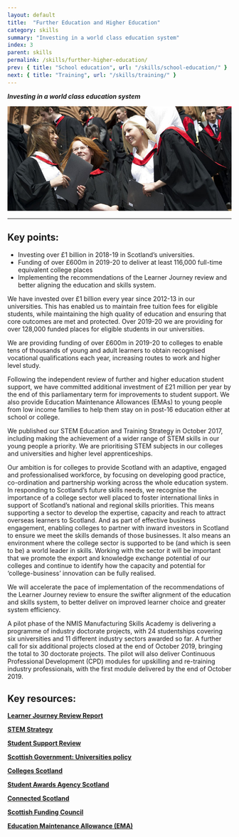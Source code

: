 ```yaml
---
layout: default
title:  "Further Education and Higher Education"
category: skills
summary: "Investing in a world class education system"
index: 3
parent: skills
permalink: /skills/further-higher-education/
prev: { title: "School education", url: "/skills/school-education/" }
next: { title: "Training", url: "/skills/training/" }
---
```

***Investing in a world class education system***

![A photograph of students at a Scottish graduation ceremony](/assets/images/pageimages/Skills.27.jpg)  

---

## Key points:

* Investing over £1 billion in 2018-19 in Scotland’s universities. 
* Funding of over £600m in 2019-20 to deliver at least 116,000 full-time equivalent college places
* Implementing the recommendations of the Learner Journey review and better aligning the education and skills system.

We have invested over £1 billion every year since 2012-13 in our universities. This has enabled us to maintain free tuition fees for eligible students, while maintaining the high quality of education and ensuring that core outcomes are met and protected. Over 2019-20 we are providing for over 128,000 funded places for eligible students in our universities.  

We are providing funding of over £600m in 2019-20 to colleges to enable tens of thousands of young and adult learners to obtain recognised vocational qualifications each year, increasing routes to work and higher level study.  

Following the independent review of further and higher education student support, we have committed additional investment of £21 million per year by the end of this parliamentary term for improvements to student support. We also provide Education Maintenance Allowances (EMAs) to young people from low income families to help them stay on in post-16 education either at school or college.  

We published our STEM Education and Training Strategy in October 2017, including making the achievement of a wider range of STEM skills in our young people a priority.  We are prioritising STEM subjects in our colleges and universities and higher level apprenticeships.  

Our ambition is for colleges to provide Scotland with an adaptive, engaged and professionalised workforce, by focusing on developing good practice, co-ordination and partnership working across the whole education system. In responding to Scotland’s future skills needs, we recognise the importance of a college sector well placed to foster international links in support of Scotland’s national and regional skills priorities. This means supporting a sector to develop the expertise, capacity and reach to attract overseas learners to Scotland. And as part of effective business engagement, enabling colleges to partner with inward investors in Scotland to ensure we meet the skills demands of those businesses. It also means an environment where the college sector is supported to be (and which is seen to be) a world leader in skills. Working with the sector it will be important that we promote the export and knowledge exchange potential of our colleges and continue to identify how the capacity and potential for ‘college-business’ innovation can be fully realised.  

We will accelerate the pace of implementation of the recommendations of the Learner Journey review to ensure the swifter alignment of the education and skills system, to better deliver on improved learner choice and greater system efficiency.  

A pilot phase of the NMIS Manufacturing Skills Academy is delivering a programme of industry doctorate projects, with 24 studentships covering six universities and 11 different industry sectors awarded so far.  A further call for six additional projects closed at the end of October 2019, bringing the total to 30 doctorate projects. The pilot will also deliver Continuous Professional Development (CPD) modules for upskilling and re-training industry professionals, with the first module delivered by the end of October 2019.  

## Key resources:

**[Learner Journey Review Report](https://www.gov.scot/publications/15-24-learner-journey-review-9781788518741/)**

**[STEM Strategy](https://www.gov.scot/publications/science-technology-engineering-mathematics-education-training-strategy-scotland/)**

**[Student Support Review](https://www.gov.scot/publications/independent-review-student-financial-support-scotland/)**

**[Scottish Government: Universities policy](https://www.gov.scot/policies/universities/)**

**[Colleges Scotland](https://collegesscotland.ac.uk/)**

**[Student Awards Agency Scotland](https://www.saas.gov.uk/)**

**[Connected Scotland](http://connectedscotland.org/)**

**[Scottish Funding Council](http://www.sfc.ac.uk/)**

**[Education Maintenance Allowance (EMA)](https://www.mygov.scot/ema/)**
